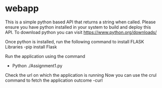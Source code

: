 # webapp
This is a simple python based API that returns a string when called.
Please ensure you have python installed in your system to build and deploy this API.
To download python you can visit  https://www.python.org/downloads/ 

Once python is installed, run the following command to install FLASK Libraries
-pip install Flask

Run the application using the command
- Python ./Assignment1.py

Check the url on which the application is running
Now you can use the crul command to fetch the application outcome
-curl <url-of-the-application>


